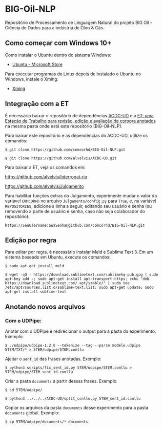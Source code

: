 # BIG-Oil-NLP
Repositório de Processamento de Linguagem Natural do projeto BIG Oil - Ciência de Dados para a indústria de Óleo & Gás

## Como começar com Windows 10+

Como instalar o Ubuntu dentro do sistema Windows:

- [Ubuntu - Microsoft Store](https://www.microsoft.com/pt-br/p/ubuntu/9nblggh4msv6)

Para executar programas do Linux depois de instalado o Ubuntu no Windows, instale o Xming:

- [Xming](https://sourceforge.net/projects/xming/)

## Integração com a ET

É necessário baixar o repositório de dependências [ACDC-UD](https://github.com/alvelvis/ACDC-UD) e a [ET: uma Estação de Trabalho para revisão, edição e avaliação de corpora anotados](http://comcorhd.letras.puc-rio.br/ET) na mesma pasta onde está este repositório (BIG-Oil-NLP).

Para baixar este repositório e as dependências do ACDC-UD, utilize os comandos:

    $ git clone https://github.com/comcorhd/BIG-Oil-NLP.git

    $ git clone https://github.com/alvelvis/ACDC-UD.git
    
Para baixar a ET, veja os comandos em:

https://github.com/alvelvis/Interrogat-rio

https://github.com/alvelvis/Julgamento

Para habilitar funções extras do Julgamento, experimente mudar o valor da variável `COMCORHD` no arquivo `Julgamento/config.py` para `True`, e, na variável `REPOSITORIES`, adicione a linha a seguir, editando seu usuário e senha (ou removendo a parte de usuário e senha, caso não seja colaborador do repositório):

    https://SeuUsername:SuaSenha@github.com/comcorhd/BIG-Oil-NLP.git

## Edição por regra

Para editar por regra, é necessário instalar Meld e Sublime Text 3. Em um sistema baseado em Ubuntu, execute os comandos:

    $ sudo apt-get install meld

    $ wget -qO - https://download.sublimetext.com/sublimehq-pub.gpg | sudo apt-key add -; sudo apt-get install apt-transport-https; echo "deb https://download.sublimetext.com/ apt/stable/" | sudo tee /etc/apt/sources.list.d/sublime-text.list; sudo apt-get update; sudo apt-get install sublime-text

## Anotando novos arquivos

### Com o UDPipe:

Anotar com o UDPipe e redirecionar o output para a pasta do experimento. Exemplo:

    $ ./udpipe/udpipe-1.2.0 --tokenize --tag --parse modelo.udpipe 5TEM/TXT/* > 5TEM/udpipe/5TEM.conllu

Ajeitar o `sent_id` das frases anotadas. Exemplo:

    $ python3 scripts/fix_sent_id.py 5TEM/udpipe/5TEM.conllu > 5TEM/udpipe/5TEM_sent_id.conllu

Criar a pasta `documents` a partir dessas frases. Exemplo:

    $ cd 5TEM/udpipe/

    $ python3 ../../../ACDC-UD/split_conllu.py 5TEM_sent_id.conllu

Copiar os arquivos da pasta `documents` desse experimento para a pasta `documents` global. Exemplo:

    $ cp 5TEM/udpipe/documents/* documents

